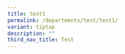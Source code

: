 ```yaml
---
title: test1
permalink: /departments/test/test1/
variant: tiptap
description: ""
third_nav_title: Test
---
```

